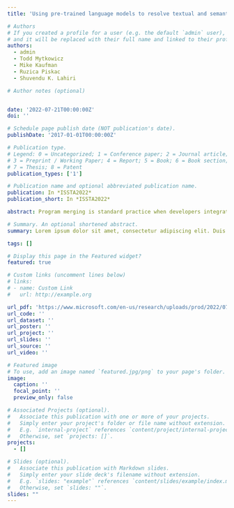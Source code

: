 ```yaml
---
title: 'Using pre-trained language models to resolve textual and semantic merge conflicts (experience paper)'

# Authors
# If you created a profile for a user (e.g. the default `admin` user), write the username (folder name) here
# and it will be replaced with their full name and linked to their profile.
authors:
  - admin
  - Todd Mytkowicz
  - Mike Kaufman
  - Ruzica Piskac
  - Shuvendu K. Lahiri

# Author notes (optional)


date: '2022-07-21T00:00:00Z'
doi: ''

# Schedule page publish date (NOT publication's date).
publishDate: '2017-01-01T00:00:00Z'

# Publication type.
# Legend: 0 = Uncategorized; 1 = Conference paper; 2 = Journal article;
# 3 = Preprint / Working Paper; 4 = Report; 5 = Book; 6 = Book section;
# 7 = Thesis; 8 = Patent
publication_types: ['1']

# Publication name and optional abbreviated publication name.
publication: In *ISSTA2022*
publication_short: In *ISSTA2022*

abstract: Program merging is standard practice when developers integrate their individual changes to a common code base. When the merge algorithm fails, this is called a merge conflict. The conflict either manifests as a textual merge conflict where the merge fails to pro- duce code, or as a semantic merge conflict where the merged code results in compiler errors or broken tests. Resolving these conflicts for large code projects is expensive because it requires developers to manually identify the sources of conflicts and correct them. In this paper, we explore the feasibility of automatically repairing merge conflicts (both textual and semantic) using k-shot learning with pre-trained large neural language models (LM) such as GPT-3. One of the challenges in leveraging such language models is fitting the examples and the queries within a small prompt (2048 tokens). We evaluate LMs and k-shot learning for both textual and semantic merge conflicts for Microsoft Edge. Our results are mixed. On one-hand, LMs provide the state-of-the-art (SOTA) performance on semantic merge conflict resolution for Edge compared to earlier symbolic approaches; on the other hand, LMs do not yet obviate the benefits of special purpose domain-specific languages (DSL) for restricted patterns for program synthesis.

# Summary. An optional shortened abstract.
summary: Lorem ipsum dolor sit amet, consectetur adipiscing elit. Duis posuere tellus ac convallis placerat. Proin tincidunt magna sed ex sollicitudin condimentum.

tags: []

# Display this page in the Featured widget?
featured: true

# Custom links (uncomment lines below)
# links:
# - name: Custom Link
#   url: http://example.org

url_pdf: 'https://www.microsoft.com/en-us/research/uploads/prod/2022/07/issta22-merge-conflicts-llm.pdf'
url_code: ''
url_dataset: ''
url_poster: ''
url_project: ''
url_slides: ''
url_source: ''
url_video: ''

# Featured image
# To use, add an image named `featured.jpg/png` to your page's folder.
image:
  caption: ''
  focal_point: ''
  preview_only: false

# Associated Projects (optional).
#   Associate this publication with one or more of your projects.
#   Simply enter your project's folder or file name without extension.
#   E.g. `internal-project` references `content/project/internal-project/index.md`.
#   Otherwise, set `projects: []`.
projects:
  - []

# Slides (optional).
#   Associate this publication with Markdown slides.
#   Simply enter your slide deck's filename without extension.
#   E.g. `slides: "example"` references `content/slides/example/index.md`.
#   Otherwise, set `slides: ""`.
slides: ""
---
```

